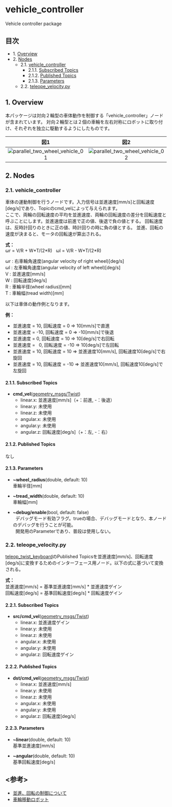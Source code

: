# vehicle_controller
Vehicle controller package

## 目次  
- 1.&nbsp;[Overview](#1-overview)  
- 2.&nbsp;[Nodes](#2-nodes)  
  - 2.1.&nbsp;[vehicle_controller](#21-vehicle_controller)  
    - 2.1.1.&nbsp;[Subscribed Topics](#211-subscribed-topics)  
    - 2.1.2.&nbsp;[Published Topics](#212-published-topics)  
    - 2.1.3.&nbsp;[Parameters](#213-parameters)  
  - 2.2.&nbsp;[teleope_velocity.py](#22-teleope_velocitypy)  

        
## 1. Overview
本パッケージは対向２輪型の車体動作を制御する「vehicle_controller」ノードが含まれています。
対向２輪型とは２個の車輪を左右対称にロボットに取り付け、それぞれを独立に駆動するようにしたものです。

|図1|図2|
|:--:|:--:|
|![parallel_two_wheel_vehicle_01](https://farm5.staticflickr.com/4275/34410303220_19fae79e7f_b.jpg)|![parallel_two_wheel_vehicle_02](https://farm5.staticflickr.com/4166/33986938193_790790a94e_b.jpg)|

## 2. Nodes
### 2.1. vehicle_controller
車体の運動制御を行うノードです。入力信号は並進速度[mm/s]と回転速度[deg/s]であり、Topicのcmd_velによって与えられます。  
ここで、両輪の回転速度の平均を並進速度、両輪の回転速度の差分を回転速度と呼ぶことにします。並進速度は前進で正の値、後退で負の値とする。
回転速度は、反時計回りのときに正の値、時計回りの時に負の値とする。
並進、回転の速度が決まると、モータの回転速が算出される。

__式：__  
ωr = V/R + W\*T/(2\*R)  
ωl = V/R - W\*T/(2\*R)  

ωr : 右車輪角速度(angular velocity of right wheel)[deg/s]  
ωl : 左車輪角速度(angular velocity of left wheel)[deg/s]  
V  : 並進速度[mm/s]  
W  : 回転速度[deg/s]  
R  : 車輪半径(wheel radius)[mm]  
T  : 車輪幅(tread width)[mm]  

以下は車体の動作例となります。  

__例：__  
- 並進速度 =  10, 回転速度 =   0 ⇒  10[mm/s]で直進  
- 並進速度 = -10, 回転速度 =   0 ⇒ -10[mm/s]で後退  
- 並進速度 =   0, 回転速度 =  10 ⇒  10[deg/s]で右回転  
- 並進速度 =   0, 回転速度 = -10 ⇒  10[deg/s]で左回転  
- 並進速度 =  10, 回転速度 =  10 ⇒ 並進速度10[mm/s], 回転速度10[deg/s]で右旋回  
- 並進速度 =  10, 回転速度 = -10 ⇒ 並進速度10[mm/s], 回転速度10[deg/s]で左旋回  

#### 2.1.1. Subscribed Topics
- __cmd_vel__([geometry_msgs/Twist](http://docs.ros.org/api/geometry_msgs/html/msg/Twist.html))  
  - linear.x: 並進速度[mm/s]（+：前進, -：後退）
  - linear.y: 未使用
  - linear.z: 未使用
  - angular.x: 未使用
  - angular.y: 未使用
  - angular.z: 回転速度[deg/s]（+：左, -：右）
  
  

#### 2.1.2. Published Topics
なし
#### 2.1.3. Parameters
- __~wheel_radius__(double, default: 10)  
   車輪半径[mm]

- __~tread_width__(double, default: 10)  
   車輪幅[mm]

- __~debug/enable__(bool, default: false)  
   デバッグモード有効フラグ。trueの場合、デバッグモードとなり、本ノードのデバッグを行うことが可能。  
   開発用のParameterであり、普段は使用しない。

### 2.2. teleope_velocity.py
[teleop_twist_keyboard](http://wiki.ros.org/teleop_twist_keyboard)のPublished Topicsを並進速度[mm/s]、回転速度[deg/s]に変換するためのインターフェース用ノード。以下の式に基づいて変換される。

__式：__  
並進速度[mm/s] = 基準並進速度[mm/s] \* 並進速度ゲイン  
回転速度[deg/s] = 基準回転速度[deg/s] \* 回転速度ゲイン  

#### 2.2.1. Subscribed Topics
- __src/cmd_vel__([geometry_msgs/Twist](http://docs.ros.org/api/geometry_msgs/html/msg/Twist.html))  
  - linear.x: 並進速度ゲイン
  - linear.y: 未使用
  - linear.z: 未使用
  - angular.x: 未使用
  - angular.y: 未使用
  - angular.z: 回転速度ゲイン

#### 2.2.2. Published Topics
- __dst/cmd_vel__([geometry_msgs/Twist](http://docs.ros.org/api/geometry_msgs/html/msg/Twist.html))  
  - linear.x: 並進速度[mm/s]
  - linear.y: 未使用
  - linear.z: 未使用
  - angular.x: 未使用
  - angular.y: 未使用
  - angular.z: 回転速度[deg/s]

#### 2.2.3. Parameters
- __~linear__(double, default: 10)  
   基準並進速度[mm/s]

- __~angular__(double, default: 10)  
   基準回転速度[deg/s]



## <参考>
- [並進、回転の制御について](https://hyakuren-soft.fogbugz.com/?W46)  
- [車輪移動ロボット](http://www.mech.tohoku-gakuin.ac.jp/rde/contents/course/robotics/wheelrobot.html)
